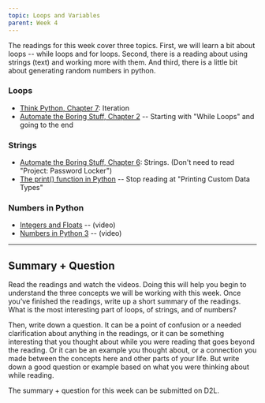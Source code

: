 ```yaml
---
topic: Loops and Variables
parent: Week 4
---
```


The readings for this week cover three topics.  First, we will learn a bit about loops -- while loops and for loops.
Second, there is a reading about using strings (text) and working more with them.  And third, there is a little bit
about generating random numbers in python.

### Loops
* [Think Python, Chapter 7](http://greenteapress.com/thinkpython2/html/thinkpython2008.html): Iteration
* [Automate the Boring Stuff, Chapter 2](https://automatetheboringstuff.com/chapter2/) -- Starting with "While Loops"
  and going to the end

### Strings

* [Automate the Boring Stuff, Chapter 6](https://automatetheboringstuff.com/chapter6/): Strings.   (Don't need to read
  "Project: Password Locker")
* [The print() function in Python](https://realpython.com/python-print/) -- Stop reading at "Printing Custom Data Types"

### Numbers in Python
* [Integers and Floats](https://www.youtube.com/watch?v=khKv-8q7YmY) -- (video)
* [Numbers in Python 3](https://www.youtube.com/watch?v=YJKEqaaSGDs) -- (video)


---

## Summary + Question

Read the readings and watch the videos. Doing this will help you begin to understand the three concepts we will be
working with this week. Once you’ve finished the readings, write up a short summary of the readings.  What is the most
interesting part of loops, of strings, and of numbers?

Then, write down a question. It can be a point of confusion or a needed clarification about anything in the readings, or
it can be something interesting that you thought about while you were reading that goes beyond the reading. Or it can be
an example you thought about, or a connection you made between the concepts here and other parts of your life. But write
down a good question or example based on what you were thinking about while reading.

The summary + question for this week can be submitted on D2L.



